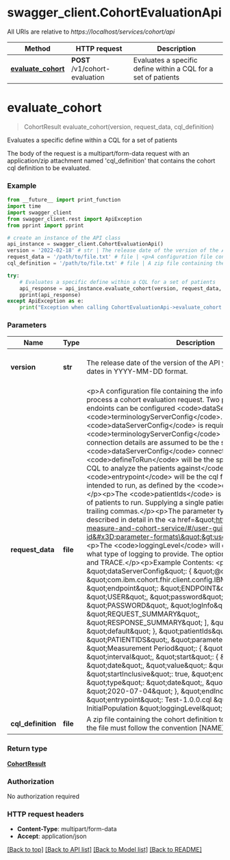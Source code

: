 # swagger_client.CohortEvaluationApi

All URIs are relative to *https://localhost/services/cohort/api*

Method | HTTP request | Description
------------- | ------------- | -------------
[**evaluate_cohort**](CohortEvaluationApi.md#evaluate_cohort) | **POST** /v1/cohort-evaluation | Evaluates a specific define within a CQL for a set of patients


# **evaluate_cohort**
> CohortResult evaluate_cohort(version, request_data, cql_definition)

Evaluates a specific define within a CQL for a set of patients

The body of the request is a multipart/form-data request with  an application/zip attachment named 'cql_definition' that contains the cohort cql definition to be evaluated.

### Example
```python
from __future__ import print_function
import time
import swagger_client
from swagger_client.rest import ApiException
from pprint import pprint

# create an instance of the API class
api_instance = swagger_client.CohortEvaluationApi()
version = '2022-02-18' # str | The release date of the version of the API you want to use. Specify dates in YYYY-MM-DD format. (default to 2022-02-18)
request_data = '/path/to/file.txt' # file | <p>A configuration file containing the information needed to process a cohort evaluation request. Two possible FHIR server endoints can be configured <code>dataServerConfig</code> and <code>terminologyServerConfig</code>. Only the <code>dataServerConfig</code> is required. If <code>terminologyServerConfig</code> is not provided, the connection details are assumed to be the same as the <code>dataServerConfig</code> connection.</p><p>The <code>defineToRun</code> will be the specific define of the given CQL to analyze the patients against</code></p><p>The <code>entrypoint</code> will be the cql file containing the define intended to run, as defined by the <code>defineToRun</code></p><p>The <code>patientIds</code> is a comma separated list of patients to run. Supplying a single patient does not need any trailing commas.</p><p>The parameter types and formats are described in detail in the <a href=\"http://alvearie.io/quality-measure-and-cohort-service/#/user-guide/parameter-formats?id=parameter-formats\">user guide</a>.</p><p>The <code>loggingLevel</code> will determine how much and what type of logging to provide. The options are NA, COVERAGE, and TRACE.</p><p>Example Contents:   <pre>{     \"dataServerConfig\": {         \"@class\": \"com.ibm.cohort.fhir.client.config.IBMFhirServerConfig\",         \"endpoint\": \"ENDPOINT\",         \"user\": \"USER\",         \"password\": \"PASSWORD\",         \"logInfo\": [             \"REQUEST_SUMMARY\",             \"RESPONSE_SUMMARY\"         ],         \"tenantId\": \"default\"     },     \"patientIds\": \"PATIENTIDS\",      \"parameters\": {             \"Measurement Period\": {                 \"type\": \"interval\",                 \"start\": {                     \"type\": \"date\",                     \"value\": \"2019-07-04\"                 },                 \"startInclusive\": true,                 \"end\": {                     \"type\": \"date\",                     \"value\": \"2020-07-04\"                 },                 \"endInclusive\": true     },     \"entrypoint\": Test-1.0.0.cql     \"defineToRun\": InitialPopulation     \"loggingLevel\": NA }</pre></p>
cql_definition = '/path/to/file.txt' # file | A zip file containing the cohort definition to run. NOTE: The name of the file must follow the convention [NAME]-[VERSION].zip

try:
    # Evaluates a specific define within a CQL for a set of patients
    api_response = api_instance.evaluate_cohort(version, request_data, cql_definition)
    pprint(api_response)
except ApiException as e:
    print("Exception when calling CohortEvaluationApi->evaluate_cohort: %s\n" % e)
```

### Parameters

Name | Type | Description  | Notes
------------- | ------------- | ------------- | -------------
 **version** | **str**| The release date of the version of the API you want to use. Specify dates in YYYY-MM-DD format. | [default to 2022-02-18]
 **request_data** | **file**| &lt;p&gt;A configuration file containing the information needed to process a cohort evaluation request. Two possible FHIR server endoints can be configured &lt;code&gt;dataServerConfig&lt;/code&gt; and &lt;code&gt;terminologyServerConfig&lt;/code&gt;. Only the &lt;code&gt;dataServerConfig&lt;/code&gt; is required. If &lt;code&gt;terminologyServerConfig&lt;/code&gt; is not provided, the connection details are assumed to be the same as the &lt;code&gt;dataServerConfig&lt;/code&gt; connection.&lt;/p&gt;&lt;p&gt;The &lt;code&gt;defineToRun&lt;/code&gt; will be the specific define of the given CQL to analyze the patients against&lt;/code&gt;&lt;/p&gt;&lt;p&gt;The &lt;code&gt;entrypoint&lt;/code&gt; will be the cql file containing the define intended to run, as defined by the &lt;code&gt;defineToRun&lt;/code&gt;&lt;/p&gt;&lt;p&gt;The &lt;code&gt;patientIds&lt;/code&gt; is a comma separated list of patients to run. Supplying a single patient does not need any trailing commas.&lt;/p&gt;&lt;p&gt;The parameter types and formats are described in detail in the &lt;a href&#x3D;\&quot;http://alvearie.io/quality-measure-and-cohort-service/#/user-guide/parameter-formats?id&#x3D;parameter-formats\&quot;&gt;user guide&lt;/a&gt;.&lt;/p&gt;&lt;p&gt;The &lt;code&gt;loggingLevel&lt;/code&gt; will determine how much and what type of logging to provide. The options are NA, COVERAGE, and TRACE.&lt;/p&gt;&lt;p&gt;Example Contents:   &lt;pre&gt;{     \&quot;dataServerConfig\&quot;: {         \&quot;@class\&quot;: \&quot;com.ibm.cohort.fhir.client.config.IBMFhirServerConfig\&quot;,         \&quot;endpoint\&quot;: \&quot;ENDPOINT\&quot;,         \&quot;user\&quot;: \&quot;USER\&quot;,         \&quot;password\&quot;: \&quot;PASSWORD\&quot;,         \&quot;logInfo\&quot;: [             \&quot;REQUEST_SUMMARY\&quot;,             \&quot;RESPONSE_SUMMARY\&quot;         ],         \&quot;tenantId\&quot;: \&quot;default\&quot;     },     \&quot;patientIds\&quot;: \&quot;PATIENTIDS\&quot;,      \&quot;parameters\&quot;: {             \&quot;Measurement Period\&quot;: {                 \&quot;type\&quot;: \&quot;interval\&quot;,                 \&quot;start\&quot;: {                     \&quot;type\&quot;: \&quot;date\&quot;,                     \&quot;value\&quot;: \&quot;2019-07-04\&quot;                 },                 \&quot;startInclusive\&quot;: true,                 \&quot;end\&quot;: {                     \&quot;type\&quot;: \&quot;date\&quot;,                     \&quot;value\&quot;: \&quot;2020-07-04\&quot;                 },                 \&quot;endInclusive\&quot;: true     },     \&quot;entrypoint\&quot;: Test-1.0.0.cql     \&quot;defineToRun\&quot;: InitialPopulation     \&quot;loggingLevel\&quot;: NA }&lt;/pre&gt;&lt;/p&gt; | 
 **cql_definition** | **file**| A zip file containing the cohort definition to run. NOTE: The name of the file must follow the convention [NAME]-[VERSION].zip | 

### Return type

[**CohortResult**](CohortResult.md)

### Authorization

No authorization required

### HTTP request headers

 - **Content-Type**: multipart/form-data
 - **Accept**: application/json

[[Back to top]](#) [[Back to API list]](../README.md#documentation-for-api-endpoints) [[Back to Model list]](../README.md#documentation-for-models) [[Back to README]](../README.md)

